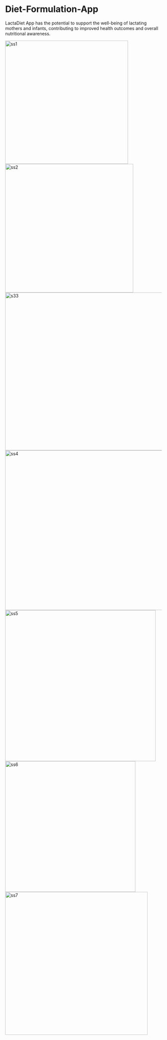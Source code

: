 # Diet-Formulation-App
LactaDiet App has the potential to support the well-being of lactating mothers and infants, contributing to improved health outcomes and overall nutritional awareness.


<img width="395" alt="ss1" src="https://github.com/fatima56kh/Diet-Formulation-App/assets/113290205/b74a434b-d4ae-4c12-a31e-005b8b585684">
<img width="412" alt="ss2" src="https://github.com/fatima56kh/Diet-Formulation-App/assets/113290205/8298411f-5716-4dab-b343-f4c0550c19b6">
<img width="506" alt="s33" src="https://github.com/fatima56kh/Diet-Formulation-App/assets/113290205/bc08726f-b89d-4c4a-875d-45abbc25cd53">
<img width="512" alt="ss4" src="https://github.com/fatima56kh/Diet-Formulation-App/assets/113290205/da493d53-7a1b-4675-9dc2-468d42dcf32c">
<img width="484" alt="ss5" src="https://github.com/fatima56kh/Diet-Formulation-App/assets/113290205/ab0c12a2-df4b-4911-ba3c-fb8cda84ad93">
<img width="419" alt="ss6" src="https://github.com/fatima56kh/Diet-Formulation-App/assets/113290205/de885bd3-418a-41ec-8e3a-d0796c279f87">
<img width="458" alt="ss7" src="https://github.com/fatima56kh/Diet-Formulation-App/assets/113290205/0b30a7cd-e8ff-48c4-9cf1-5cea8a6a5cbb">
